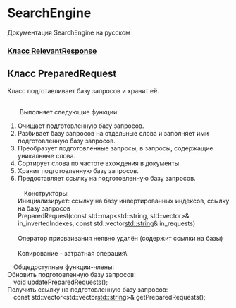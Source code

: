 # SearchEngine
Документация SearchEngine на русском

### [Класс RelevantResponse](../RelevantResponse.md)

## Класс PreparedRequest
Класс подготавливает базу запросов и хранит её.

\
&emsp;&emsp;Выполняет следующие функции:
		
1. Очищает подготовленную базу запросов.
2. Разбивает базу запросов на отдельные слова и заполняет ими подготовленную базу запросов.
3. Преобразует подготовленные запросы, в запросы, содержащие уникальные слова.
4. Сортирует слова по частоте вхождения в документы.
5. Хранит подготовленную базу запросов.
6. Предоставляет ссылку на подготовленную базу запросов.\
\
&emsp;Конструкторы:\
Инициализирует: ссылку на базу инвертированных индексов, ссылку на базу запросов\
			PreparedRequest(const std::map<std::string, std::vector<Entry>>& in_invertedIndexes,
                        const std::vector<std::string>& in_requests)\
\
Оператор присваивания неявно удалён (содержит ссылки на базы)\
\
Копирование - затратная операция\

&emsp;Общедоступные функции-члены:\
Обновить подготовленную базу запросов:\
&emsp;void updatePreparedRequests();\
Получить ссылку на подготовленную базу запросов:\
&emsp;const std::vector<std::vector<std::string>>& getPreparedRequests();

